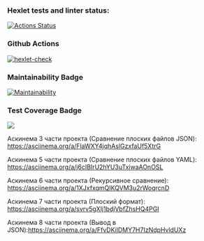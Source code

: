 ### Hexlet tests and linter status:
[![Actions Status](https://github.com/Demidb/python-project-50/actions/workflows/hexlet-check.yml/badge.svg)](https://github.com/Demidb/python-project-50/actions)

### Github Actions
[![hexlet-check](https://github.com/Demidb/python-project-50/actions/workflows/hexlet-check.yml/badge.svg)](https://github.com/Demidb/python-project-50/actions/workflows/hexlet-check.yml)

### Maintainability Badge
[![Maintainability](https://api.codeclimate.com/v1/badges/fca6b4618e70a644cdb8/maintainability)](https://codeclimate.com/github/Demidb/python-project-50/maintainability)

### Test Coverage Badge
<a href="https://codeclimate.com/github/Demidb/python-project-50/test_coverage"><img src="https://api.codeclimate.com/v1/badges/fca6b4618e70a644cdb8/test_coverage" /></a>

Аскинема 3 части проекта (Сравнение плоских файлов JSON): https://asciinema.org/a/FlaWXY4jqhAslGzxfaUf5XtrG

Аскинема 5 части проекта (Сравнение плоских файлов YAML): https://asciinema.org/a/j6cIBIrU2hYU3uTxiwaAOnOSL

Аскинема 6 части проекта (Рекурсивное сравнение): https://asciinema.org/a/1XJxfxqmQIKQVM3u2rWoqrcnD

Аскинема 7 части проекта (Плоский формат): https://asciinema.org/a/svrv5gXlj1bdjVbfZhsHQ4PGI

Аскинема 8 части проекта (Вывод в JSON):https://asciinema.org/a/FfvDKilDMY7H7IzNdpHvldUXz
